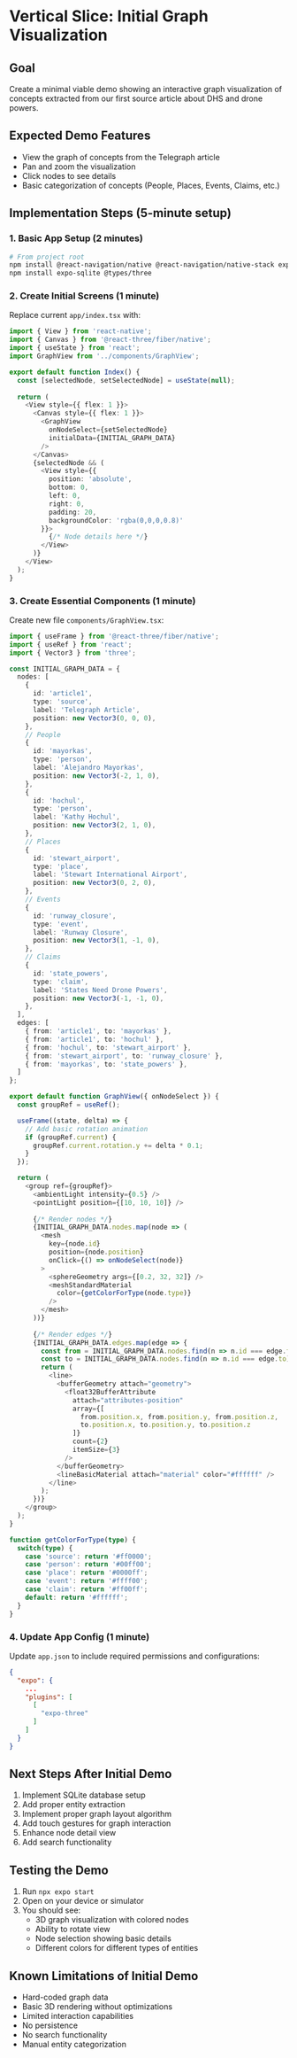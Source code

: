 # Vertical Slice: Initial Graph Visualization

## Goal
Create a minimal viable demo showing an interactive graph visualization of concepts extracted from our first source article about DHS and drone powers.

## Expected Demo Features
- View the graph of concepts from the Telegraph article
- Pan and zoom the visualization
- Click nodes to see details
- Basic categorization of concepts (People, Places, Events, Claims, etc.)

## Implementation Steps (5-minute setup)

### 1. Basic App Setup (2 minutes)
```bash
# From project root
npm install @react-navigation/native @react-navigation/native-stack expo-three three react-three-fiber
npm install expo-sqlite @types/three
```

### 2. Create Initial Screens (1 minute)
Replace current `app/index.tsx` with:

```typescript
import { View } from 'react-native';
import { Canvas } from '@react-three/fiber/native';
import { useState } from 'react';
import GraphView from '../components/GraphView';

export default function Index() {
  const [selectedNode, setSelectedNode] = useState(null);
  
  return (
    <View style={{ flex: 1 }}>
      <Canvas style={{ flex: 1 }}>
        <GraphView 
          onNodeSelect={setSelectedNode}
          initialData={INITIAL_GRAPH_DATA}
        />
      </Canvas>
      {selectedNode && (
        <View style={{
          position: 'absolute',
          bottom: 0,
          left: 0,
          right: 0,
          padding: 20,
          backgroundColor: 'rgba(0,0,0,0.8)'
        }}>
          {/* Node details here */}
        </View>
      )}
    </View>
  );
}
```

### 3. Create Essential Components (1 minute)
Create new file `components/GraphView.tsx`:

```typescript
import { useFrame } from '@react-three/fiber/native';
import { useRef } from 'react';
import { Vector3 } from 'three';

const INITIAL_GRAPH_DATA = {
  nodes: [
    {
      id: 'article1',
      type: 'source',
      label: 'Telegraph Article',
      position: new Vector3(0, 0, 0),
    },
    // People
    {
      id: 'mayorkas',
      type: 'person',
      label: 'Alejandro Mayorkas',
      position: new Vector3(-2, 1, 0),
    },
    {
      id: 'hochul',
      type: 'person',
      label: 'Kathy Hochul',
      position: new Vector3(2, 1, 0),
    },
    // Places
    {
      id: 'stewart_airport',
      type: 'place',
      label: 'Stewart International Airport',
      position: new Vector3(0, 2, 0),
    },
    // Events
    {
      id: 'runway_closure',
      type: 'event',
      label: 'Runway Closure',
      position: new Vector3(1, -1, 0),
    },
    // Claims
    {
      id: 'state_powers',
      type: 'claim',
      label: 'States Need Drone Powers',
      position: new Vector3(-1, -1, 0),
    },
  ],
  edges: [
    { from: 'article1', to: 'mayorkas' },
    { from: 'article1', to: 'hochul' },
    { from: 'hochul', to: 'stewart_airport' },
    { from: 'stewart_airport', to: 'runway_closure' },
    { from: 'mayorkas', to: 'state_powers' },
  ]
};

export default function GraphView({ onNodeSelect }) {
  const groupRef = useRef();

  useFrame((state, delta) => {
    // Add basic rotation animation
    if (groupRef.current) {
      groupRef.current.rotation.y += delta * 0.1;
    }
  });

  return (
    <group ref={groupRef}>
      <ambientLight intensity={0.5} />
      <pointLight position={[10, 10, 10]} />
      
      {/* Render nodes */}
      {INITIAL_GRAPH_DATA.nodes.map(node => (
        <mesh
          key={node.id}
          position={node.position}
          onClick={() => onNodeSelect(node)}
        >
          <sphereGeometry args={[0.2, 32, 32]} />
          <meshStandardMaterial 
            color={getColorForType(node.type)} 
          />
        </mesh>
      ))}
      
      {/* Render edges */}
      {INITIAL_GRAPH_DATA.edges.map(edge => {
        const from = INITIAL_GRAPH_DATA.nodes.find(n => n.id === edge.from);
        const to = INITIAL_GRAPH_DATA.nodes.find(n => n.id === edge.to);
        return (
          <line>
            <bufferGeometry attach="geometry">
              <float32BufferAttribute 
                attach="attributes-position"
                array={[
                  from.position.x, from.position.y, from.position.z,
                  to.position.x, to.position.y, to.position.z
                ]}
                count={2}
                itemSize={3}
              />
            </bufferGeometry>
            <lineBasicMaterial attach="material" color="#ffffff" />
          </line>
        );
      })}
    </group>
  );
}

function getColorForType(type) {
  switch(type) {
    case 'source': return '#ff0000';
    case 'person': return '#00ff00';
    case 'place': return '#0000ff';
    case 'event': return '#ffff00';
    case 'claim': return '#ff00ff';
    default: return '#ffffff';
  }
}
```

### 4. Update App Config (1 minute)
Update `app.json` to include required permissions and configurations:

```json
{
  "expo": {
    ...
    "plugins": [
      [
        "expo-three"
      ]
    ]
  }
}
```

## Next Steps After Initial Demo
1. Implement SQLite database setup
2. Add proper entity extraction
3. Implement proper graph layout algorithm
4. Add touch gestures for graph interaction
5. Enhance node detail view
6. Add search functionality

## Testing the Demo
1. Run `npx expo start`
2. Open on your device or simulator
3. You should see:
   - 3D graph visualization with colored nodes
   - Ability to rotate view
   - Node selection showing basic details
   - Different colors for different types of entities

## Known Limitations of Initial Demo
- Hard-coded graph data
- Basic 3D rendering without optimizations
- Limited interaction capabilities
- No persistence
- No search functionality
- Manual entity categorization
